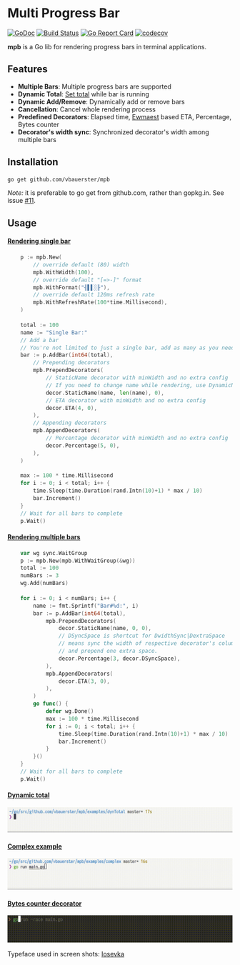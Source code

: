 # Multi Progress Bar

[![GoDoc](https://godoc.org/github.com/vbauerster/mpb?status.svg)](https://godoc.org/github.com/vbauerster/mpb)
[![Build Status](https://travis-ci.org/vbauerster/mpb.svg?branch=master)](https://travis-ci.org/vbauerster/mpb)
[![Go Report Card](https://goreportcard.com/badge/github.com/vbauerster/mpb)](https://goreportcard.com/report/github.com/vbauerster/mpb)
[![codecov](https://codecov.io/gh/vbauerster/mpb/branch/master/graph/badge.svg)](https://codecov.io/gh/vbauerster/mpb)

**mpb** is a Go lib for rendering progress bars in terminal applications.

## Features

* __Multiple Bars__: Multiple progress bars are supported
* __Dynamic Total__: [Set total](https://github.com/vbauerster/mpb/issues/9#issuecomment-344448984) while bar is running
* __Dynamic Add/Remove__: Dynamically add or remove bars
* __Cancellation__: Cancel whole rendering process
* __Predefined Decorators__: Elapsed time, [Ewmaest](https://github.com/dgryski/trifles/tree/master/ewmaest) based ETA, Percentage, Bytes counter
* __Decorator's width sync__:  Synchronized decorator's width among multiple bars

## Installation

```sh
go get github.com/vbauerster/mpb
```

_Note:_ it is preferable to go get from github.com, rather than gopkg.in. See issue [#11](https://github.com/vbauerster/mpb/issues/11).

## Usage

#### [Rendering single bar](examples/singleBar/main.go)
```go
	p := mpb.New(
		// override default (80) width
		mpb.WithWidth(100),
		// override default "[=>-]" format
		mpb.WithFormat("╢▌▌░╟"),
		// override default 120ms refresh rate
		mpb.WithRefreshRate(100*time.Millisecond),
	)

	total := 100
	name := "Single Bar:"
	// Add a bar
	// You're not limited to just a single bar, add as many as you need
	bar := p.AddBar(int64(total),
		// Prepending decorators
		mpb.PrependDecorators(
			// StaticName decorator with minWidth and no extra config
			// If you need to change name while rendering, use DynamicName
			decor.StaticName(name, len(name), 0),
			// ETA decorator with minWidth and no extra config
			decor.ETA(4, 0),
		),
		// Appending decorators
		mpb.AppendDecorators(
			// Percentage decorator with minWidth and no extra config
			decor.Percentage(5, 0),
		),
	)

	max := 100 * time.Millisecond
	for i := 0; i < total; i++ {
		time.Sleep(time.Duration(rand.Intn(10)+1) * max / 10)
		bar.Increment()
	}
	// Wait for all bars to complete
	p.Wait()
```

#### [Rendering multiple bars](examples/simple/main.go)
```go
	var wg sync.WaitGroup
	p := mpb.New(mpb.WithWaitGroup(&wg))
	total := 100
	numBars := 3
	wg.Add(numBars)

	for i := 0; i < numBars; i++ {
		name := fmt.Sprintf("Bar#%d:", i)
		bar := p.AddBar(int64(total),
			mpb.PrependDecorators(
				decor.StaticName(name, 0, 0),
				// DSyncSpace is shortcut for DwidthSync|DextraSpace
				// means sync the width of respective decorator's column
				// and prepend one extra space.
				decor.Percentage(3, decor.DSyncSpace),
			),
			mpb.AppendDecorators(
				decor.ETA(3, 0),
			),
		)
		go func() {
			defer wg.Done()
			max := 100 * time.Millisecond
			for i := 0; i < total; i++ {
		        time.Sleep(time.Duration(rand.Intn(10)+1) * max / 10)
				bar.Increment()
			}
		}()
	}
	// Wait for all bars to complete
	p.Wait()
```

#### [Dynamic total](examples/dynTotal/main.go)

![dynTotal.gif](examples/gifs/dynTotal.gif)

#### [Complex example](examples/complex/main.go)

![complex.gif](examples/gifs/complex.gif)

#### [Bytes counter decorator](examples/io/multiple/main.go)

![io-multiple.gif](examples/gifs/io-multiple.gif)

Typeface used in screen shots: [Iosevka](https://be5invis.github.io/Iosevka)
